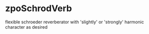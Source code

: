# zpoSchrodVerb
flexible schroeder reverberator with 'slightly' or 'strongly' harmonic character as desired
